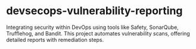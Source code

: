 # devsecops-vulnerability-reporting
Integrating security within DevOps using tools like Safety, SonarQube, Trufflehog, and Bandit. This project automates vulnerability scans, offering detailed reports with remediation steps.
